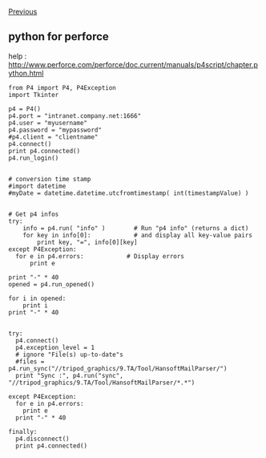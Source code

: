 [Previous](..)
## python for perforce
help : http://www.perforce.com/perforce/doc.current/manuals/p4script/chapter.python.html

    from P4 import P4, P4Exception
    import Tkinter
    
    p4 = P4()
    p4.port = "intranet.company.net:1666"
    p4.user = "myusername"
    p4.password = "mypassword"
    #p4.client = "clientname"
    p4.connect()
    print p4.connected()
    p4.run_login()
    
    
    # conversion time stamp
    #import datetime
    #myDate = datetime.datetime.utcfromtimestamp( int(timestampValue) )
    
    
    # Get p4 infos
    try:
        info = p4.run( "info" )        # Run "p4 info" (returns a dict)
        for key in info[0]:            # and display all key-value pairs
            print key, "=", info[0][key]
    except P4Exception:
      for e in p4.errors:            # Display errors
          print e
    
    print "-" * 40
    opened = p4.run_opened()
    
    for i in opened:
        print i
    print "-" * 40
    
    
    try:
      p4.connect()
      p4.exception_level = 1
      # ignore "File(s) up-to-date"s
      #files = p4.run_sync("//tripod_graphics/9.TA/Tool/HansoftMailParser/")
      print "Sync :", p4.run("sync", "//tripod_graphics/9.TA/Tool/HansoftMailParser/*.*")
    
    except P4Exception:
      for e in p4.errors:
        print e
      print "-" * 40  
    
    finally:
      p4.disconnect()
      print p4.connected()